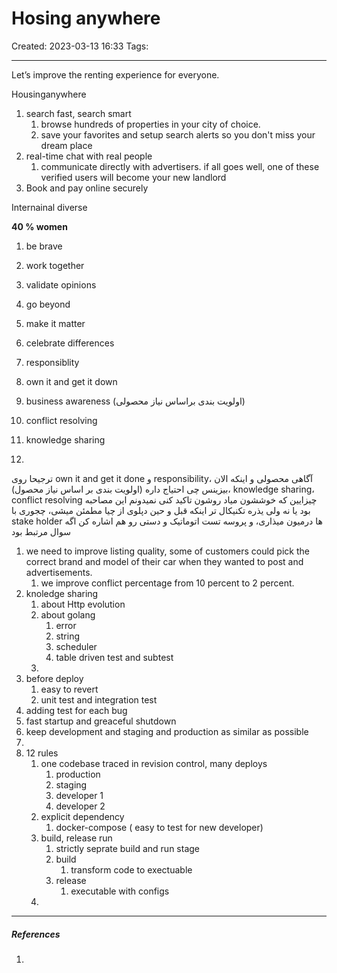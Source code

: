 
# Hosing anywhere
Created: 2023-03-13 16:33
Tags: 
____
 Let’s improve the renting experience for everyone.


Housinganywhere
1. search fast, search smart
	1. browse hundreds of properties in your city of choice.
	2. save your favorites and setup search alerts so you don't miss your dream place
2. real-time chat with real people
	1. communicate directly with advertisers. if all goes well, one of these verified users will become your new landlord
3. Book and pay online securely


Internainal diverse

 __40 % women__


1. be brave
2. work together
3. validate opinions
4. go beyond
5. make it matter
6. celebrate differences



8. responsiblity
9. own it and get it down
10. business awareness (اولویت بندی براساس نیاز محصولی)
11. conflict resolving
12. knowledge sharing
13. 
ترجیحا روی own it and get it done و responsibility، آگاهی محصولی و اینکه الان بیزینس چی احتیاج داره (اولویت بندی بر اساس نیاز محصول)، knowledge sharing، conflict resolving چیزایین  که خوششون میاد روشون تاکید کنی
نمیدونم این مصاحبه بود یا نه ولی یذره تکنیکال تر اینکه قبل و حین دپلوی از چیا مطمئن میشی، چجوری با stake holder ها درمیون میذاری، و  پروسه تست اتوماتیک و دستی رو هم اشاره کن اگه سوال مرتبط بود





1. we need to improve listing quality, some of customers could pick the correct brand and model of their car when they wanted to post and advertisements.
	1. we improve conflict percentage from 10 percent to 2 percent.
2. knoledge sharing
	1. about Http evolution
	2. about golang
		1. error
		2. string
		3. scheduler
		4. table driven test and subtest
	3. 
3. before deploy
	1. easy to revert
	2. unit test and integration test
4. adding test for each bug
5. fast startup and greaceful shutdown
6. keep development and staging and production as similar as possible
7. 
8. 12 rules
	1.  one codebase traced in revision control, many deploys
		1. production
		2. staging
		3. developer 1
		4. developer 2
	2. explicit dependency
		1. docker-compose ( easy to test for new developer)
	3. build, release run
		1. strictly seprate build and run stage
		2. build
			1. transform code to exectuable
		3. release
			1. executable with configs
	4. 



_____
##### References
1.


